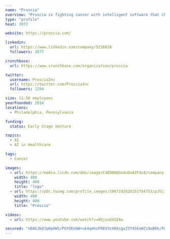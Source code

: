 ```yaml
---
name: "Proscia"
overview: "Proscia is fighting cancer with intelligent software that changes the way the world practices pathology. Join us."
type: "profile"
heat: 3072

website: https://proscia.com/

linkedin:
  url: https://www.linkedin.com/company/5216638
  followers: 3077

crunchbase:
  url: https://www.crunchbase.com/organization/proscia

twitter:
  username: ProsciaInc
  url: https://twitter.com/ProsciaInc
  followers: 1204

size: 11-50 employees
yearFounded: 2014
locations:
  - Philadelphia, Pennsylvania

funding:
  status: Early Stage Venture

topics:
  - AI
  - AI in Healthcare

tags:
  - Cancer

images:
  - url: https://media.licdn.com/dms/image/C4E0BAQGo4uDxA3T4cA/company-logo_400_400/0?e=1582761600&v=beta&t=wU1f8JtG7Vh4XP1wXxr4RytN2r8rvtqfhEKHutuHXCQ
    width: 400
    height: 400
    title: "logo"
  - url: https://pbs.twimg.com/profile_images/1067192828151754753/pJVi1G-6_400x400.jpg
    width: 400
    height: 400
    title: "Proscia"

videos:
  - url: https://www.youtube.com/watch?v=8QjxuGXGIAw

secured: "nB4GJkQ7pHp6WS/PGYOEebW+uk4qmhsFR6V3vX68sgv23f45EeWZi9o86k/PdtuxCNjOSKy4S2NZz9ejfmHFfm3SSrt4ZQAS33omMOJHuLlIyUNgPaMZC7uJfEMHmZ/p78l3KOlac4Q20mmXJ9+HNGK3PYd3Ry93Mwm4Vc2quNxcPB0ExT4dnCAoXmvkTc3Loig4XJ4w6opvR8tvqOczBblnWKpGjcJ1VEMf71gfriGAYBs4HZ/pQcz8liOj9xn11ch1u5iv1RfOTSWT/cjT/w==;+WZFpygxW9dxlHUEiUQHJA=="
---
```


